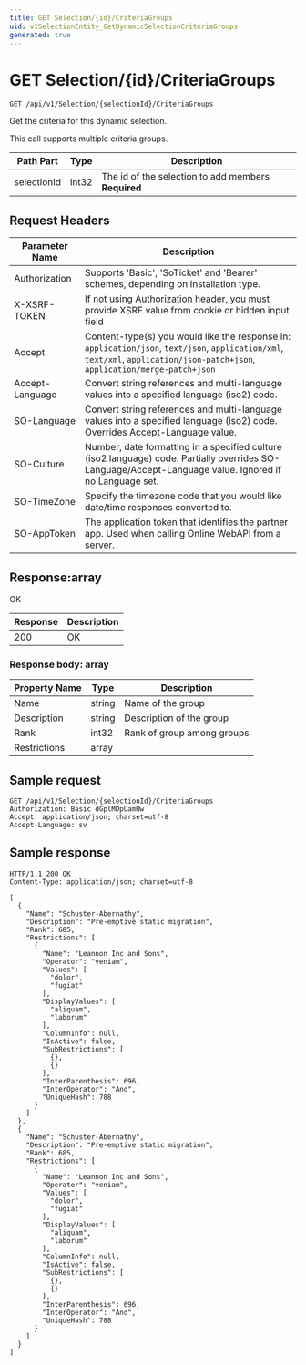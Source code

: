 ```yaml
---
title: GET Selection/{id}/CriteriaGroups
uid: v1SelectionEntity_GetDynamicSelectionCriteriaGroups
generated: true
---
```


# GET Selection/{id}/CriteriaGroups

```http
GET /api/v1/Selection/{selectionId}/CriteriaGroups
```

Get the criteria for this dynamic selection.


This call supports multiple criteria groups.





| Path Part | Type | Description |
|-----------|------|-------------|
| selectionId | int32 | The id of the selection to add members **Required** |



## Request Headers

| Parameter Name | Description |
|----------------|-------------|
| Authorization  | Supports 'Basic', 'SoTicket' and 'Bearer' schemes, depending on installation type. |
| X-XSRF-TOKEN   | If not using Authorization header, you must provide XSRF value from cookie or hidden input field |
| Accept         | Content-type(s) you would like the response in: `application/json`, `text/json`, `application/xml`, `text/xml`, `application/json-patch+json`, `application/merge-patch+json` |
| Accept-Language | Convert string references and multi-language values into a specified language (iso2) code. |
| SO-Language | Convert string references and multi-language values into a specified language (iso2) code. Overrides Accept-Language value. |
| SO-Culture | Number, date formatting in a specified culture (iso2 language) code. Partially overrides SO-Language/Accept-Language value. Ignored if no Language set. |
| SO-TimeZone | Specify the timezone code that you would like date/time responses converted to. |
| SO-AppToken | The application token that identifies the partner app. Used when calling Online WebAPI from a server. |


## Response:array

OK

| Response | Description |
|----------------|-------------|
| 200 | OK |

### Response body: array

| Property Name | Type |  Description |
|----------------|------|--------------|
| Name | string | Name of the group |
| Description | string | Description of the group |
| Rank | int32 | Rank of group among groups |
| Restrictions | array |  |

## Sample request

```http!
GET /api/v1/Selection/{selectionId}/CriteriaGroups
Authorization: Basic dGplMDpUamUw
Accept: application/json; charset=utf-8
Accept-Language: sv
```

## Sample response

```http_
HTTP/1.1 200 OK
Content-Type: application/json; charset=utf-8

[
  {
    "Name": "Schuster-Abernathy",
    "Description": "Pre-emptive static migration",
    "Rank": 685,
    "Restrictions": [
      {
        "Name": "Leannon Inc and Sons",
        "Operator": "veniam",
        "Values": [
          "dolor",
          "fugiat"
        ],
        "DisplayValues": [
          "aliquam",
          "laborum"
        ],
        "ColumnInfo": null,
        "IsActive": false,
        "SubRestrictions": [
          {},
          {}
        ],
        "InterParenthesis": 696,
        "InterOperator": "And",
        "UniqueHash": 788
      }
    ]
  },
  {
    "Name": "Schuster-Abernathy",
    "Description": "Pre-emptive static migration",
    "Rank": 685,
    "Restrictions": [
      {
        "Name": "Leannon Inc and Sons",
        "Operator": "veniam",
        "Values": [
          "dolor",
          "fugiat"
        ],
        "DisplayValues": [
          "aliquam",
          "laborum"
        ],
        "ColumnInfo": null,
        "IsActive": false,
        "SubRestrictions": [
          {},
          {}
        ],
        "InterParenthesis": 696,
        "InterOperator": "And",
        "UniqueHash": 788
      }
    ]
  }
]
```
